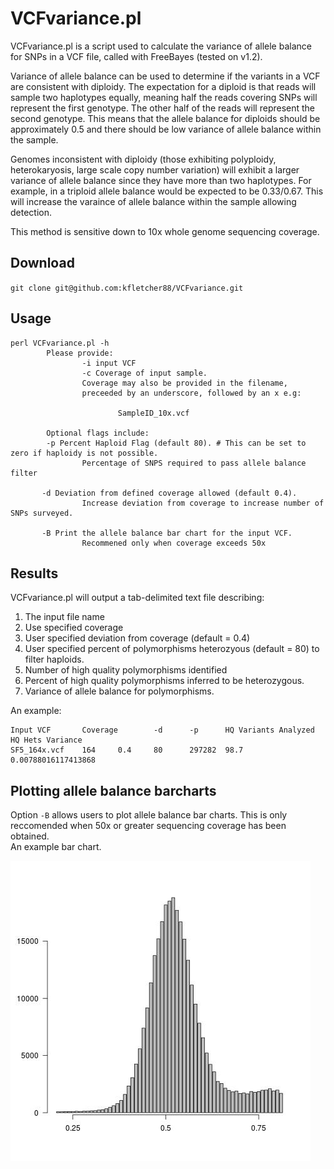 # VCFvariance.pl

VCFvariance.pl is a script used to calculate the variance of allele balance for SNPs in a VCF file, called with FreeBayes (tested on v1.2).

Variance of allele balance can be used to determine if the variants in a VCF are consistent with diploidy. The expectation for a diploid is that reads will sample two haplotypes equally, meaning half the reads covering SNPs will represent the first genotype. The other half of the reads will represent the second genotype. This means that the allele balance for diploids should be approximately 0.5 and there should be low variance of allele balance within the sample.

Genomes inconsistent with diploidy (those exhibiting polyploidy, heterokaryosis, large scale copy number variation) will exhibit a larger variance of allele balance since they have more than two haplotypes. For example, in a triploid allele balance would be expected to be 0.33/0.67. This will increase the varaince of allele balance within the sample allowing detection.

This method is sensitive down to 10x whole genome sequencing coverage.

## Download
`git clone git@github.com:kfletcher88/VCFvariance.git`

## Usage
```
perl VCFvariance.pl -h
        Please provide:
                -i input VCF
                -c Coverage of input sample.
                Coverage may also be provided in the filename,
                preceeded by an underscore, followed by an x e.g:

                        SampleID_10x.vcf

        Optional flags include:
        -p Percent Haploid Flag (default 80). # This can be set to zero if haploidy is not possible.
                Percentage of SNPS required to pass allele balance filter
		
       -d Deviation from defined coverage allowed (default 0.4).
                Increase deviation from coverage to increase number of SNPs surveyed.

       -B Print the allele balance bar chart for the input VCF.
                Recommened only when coverage exceeds 50x
```

## Results
VCFvariance.pl will output a tab-delimited text file describing:
1. The input file name
2. Use specified coverage
3. User specified deviation from coverage (default = 0.4)
4. User specified percent of polymorphisms heterozyous (default = 80) to filter haploids.
5. Number of high quality polymorphisms identified
6. Percent of high quality polymorphisms inferred to be heterozygous.
7. Variance of allele balance for polymorphisms.

An example:
```
Input VCF       Coverage        -d      -p      HQ Variants Analyzed    HQ Hets Variance
SF5_164x.vcf    164     0.4     80      297282  98.7    0.00788016117413868
```

## Plotting allele balance barcharts
Option `-B` allows users to plot allele balance bar charts. This is only reccomended when 50x or greater sequencing coverage has been obtained.\
An example bar chart.


![Exampe allele balance bar chart](./images/SF5_164x.jpg)
